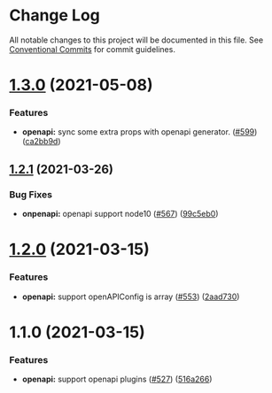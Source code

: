 # Change Log

All notable changes to this project will be documented in this file. See [Conventional Commits](https://conventionalcommits.org) for commit guidelines.

# [1.3.0](https://github.com/umijs/plugins/compare/@umijs/plugin-openapi@1.2.1...@umijs/plugin-openapi@1.3.0) (2021-05-08)

### Features

- **openapi:** sync some extra props with openapi generator. ([#599](https://github.com/umijs/plugins/issues/599)) ([ca2bb9d](https://github.com/umijs/plugins/commit/ca2bb9de50ffaba07a2cf4e90fe4793d477d2570))

## [1.2.1](https://github.com/umijs/plugins/compare/@umijs/plugin-openapi@1.2.0...@umijs/plugin-openapi@1.2.1) (2021-03-26)

### Bug Fixes

- **onpenapi:** openapi support node10 ([#567](https://github.com/umijs/plugins/issues/567)) ([99c5eb0](https://github.com/umijs/plugins/commit/99c5eb06ab92c32a658e6470667f2914a5500965))

# [1.2.0](https://github.com/umijs/plugins/compare/@umijs/plugin-openapi@1.1.0...@umijs/plugin-openapi@1.2.0) (2021-03-15)

### Features

- **openapi:** support openAPIConfig is array ([#553](https://github.com/umijs/plugins/issues/553)) ([2aad730](https://github.com/umijs/plugins/commit/2aad730857846e13de9b8c3d9d3c8c9293ac9568))

# 1.1.0 (2021-03-15)

### Features

- **openapi:** support openapi plugins ([#527](https://github.com/umijs/plugins/issues/527)) ([516a266](https://github.com/umijs/plugins/commit/516a266c00e283d0115ad8fc0bd2fd44d90b1a0f))
